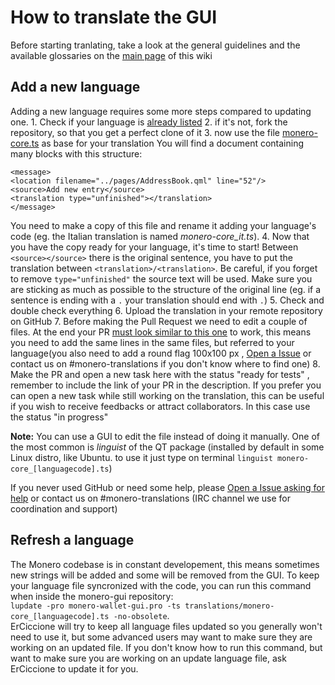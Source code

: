 # How to translate the GUI

Before starting tranlating, take a look at the general guidelines and the available glossaries on the [main page](https://taiga.getmonero.org/project/erciccione-monero-localization/wiki/home) of this wiki

## Add a new language

Adding a new language requires some more steps compared to updating one.
1\. Check if your language is [already listed](https://github.com/monero-project/monero-gui/tree/master/translations)
2\. if it's not, fork the repository, so that you get a perfect clone of it
3\. now use the file [monero-core.ts](https://github.com/monero-project/monero-gui/blob/master/translations/monero-core.ts "monero-core.ts") as base for your translation
You will find a document containing many blocks with this structure:

```
<message>
<location filename="../pages/AddressBook.qml" line="52"/>
<source>Add new entry</source>
<translation type="unfinished"></translation>
</message>
```

You need to make a copy of this file and rename it adding your language's code (eg. the Italian translation is named _monero-core_it.ts_).
4\. Now that you have the copy ready for your language, it's time to start!
Between `<source></source>` there is the original sentence, you have to put the translation between `<translation>/<translation>`. Be careful, if you forget to remove `type="unfinished"` the source text will be used. Make sure you are sticking as much as possible to the structure of the original line (eg. if a sentence is ending with a `.` your translation should end with `.`)
5\. Check and double check everything
6\. Upload the translation in your remote repository on GitHub
7\. Before making the Pull Request we need to edit a couple of files. At the end your PR [must look similar to this one](https://github.com/monero-project/monero-gui/pull/836/files) to work, this means you need to add the same lines in the same files, but referred to your language(you also need to add a round flag 100x100 px , [Open a Issue](https://taiga.getmonero.org/project/erciccione-monero-localization/issues) or contact us on #monero-translations if you don't know where to find one)
8\. Make the PR and open a new task here with the status "ready for tests" , remember to include the link of your PR in the description. If you prefer you can open a new task while still working on the translation, this can be useful if you wish to receive feedbacks or attract collaborators. In this case use the status "in progress"

**Note:** You can use a GUI to edit the file instead of doing it manually. One of the most common is _linguist_ of the QT package (installed by default in some Linux distro, like Ubuntu. to use it just type on terminal `linguist monero-core_[languagecode].ts`)

If you never used GitHub or need some help, please [Open a Issue asking for help](https://taiga.getmonero.org/project/erciccione-monero-localization/issues) or contact us on #monero-translations (IRC channel we use for coordination and support)

## Refresh a language
The Monero codebase is in constant developement, this means sometimes new strings will be added and some will be removed from the GUI. To keep your language file syncronized with the code, you can run this command when inside the monero-gui repository:    
`lupdate -pro monero-wallet-gui.pro -ts translations/monero-core_[languagecode].ts -no-obsolete`.   
ErCiccione will try to keep all language files updated so you generally won't need to use it, but some advanced users may want to make sure they are working on an updated file. If you don't know how to run this command, but want to make sure you are working on an update language file, ask ErCiccione to update it for you.
